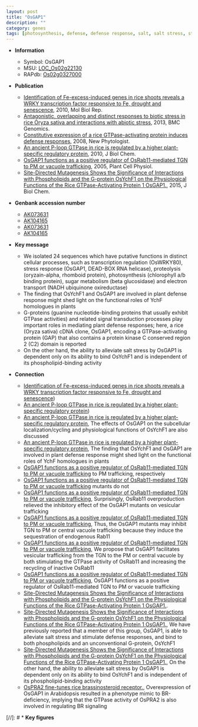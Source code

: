 ```yaml
---
layout: post
title: "OsGAP1"
description: ""
category: genes
tags: [photosynthesis, defense, defense response, salt, salt stress, stress]
---
```


* **Information**  
    + Symbol: OsGAP1  
    + MSU: [LOC_Os02g22130](http://rice.plantbiology.msu.edu/cgi-bin/ORF_infopage.cgi?orf=LOC_Os02g22130)  
    + RAPdb: [Os02g0327000](http://rapdb.dna.affrc.go.jp/viewer/gbrowse_details/irgsp1?name=Os02g0327000)  

* **Publication**  
    + [Identification of Fe-excess-induced genes in rice shoots reveals a WRKY transcription factor responsive to Fe, drought and senescence](http://www.ncbi.nlm.nih.gov/pubmed?term=Identification+of+Fe-excess-induced+genes+in+rice+shoots+reveals+a+WRKY+transcription+factor+responsive+to+Fe,+drought+and+senescence%5BTitle%5D), 2010, Mol Biol Rep.
    + [Antagonistic, overlapping and distinct responses to biotic stress in rice Oryza sativa and interactions with abiotic stress](http://www.ncbi.nlm.nih.gov/pubmed?term=Antagonistic,+overlapping+and+distinct+responses+to+biotic+stress+in+rice+Oryza+sativa+and+interactions+with+abiotic+stress%5BTitle%5D), 2013, BMC Genomics.
    + [Constitutive expression of a rice GTPase-activating protein induces defense responses](http://www.ncbi.nlm.nih.gov/pubmed?term=Constitutive+expression+of+a+rice+GTPase-activating+protein+induces+defense+responses%5BTitle%5D), 2008, New Phytologist.
    + [An ancient P-loop GTPase in rice is regulated by a higher plant-specific regulatory protein](http://www.ncbi.nlm.nih.gov/pubmed?term=An+ancient+P-loop+GTPase+in+rice+is+regulated+by+a+higher+plant-specific+regulatory+protein%5BTitle%5D), 2010, J Biol Chem.
    + [OsGAP1 functions as a positive regulator of OsRab11-mediated TGN to PM or vacuole trafficking](http://www.ncbi.nlm.nih.gov/pubmed?term=OsGAP1+functions+as+a+positive+regulator+of+OsRab11-mediated+TGN+to+PM+or+vacuole+trafficking%5BTitle%5D), 2005, Plant Cell Physiol.
    + [Site-Directed Mutagenesis Shows the Significance of Interactions with Phospholipids and the G-protein OsYchF1 on the Physiological Functions of the Rice GTPase-Activating Protein 1 OsGAP1.](http://www.ncbi.nlm.nih.gov/pubmed?term=Site-Directed+Mutagenesis+Shows+the+Significance+of+Interactions+with+Phospholipids+and+the+G-protein+OsYchF1+on+the+Physiological+Functions+of+the+Rice+GTPase-Activating+Protein+1+OsGAP1.%5BTitle%5D), 2015, J Biol Chem.

* **Genbank accession number**  
    + [AK073631](http://www.ncbi.nlm.nih.gov/nuccore/AK073631)
    + [AK104165](http://www.ncbi.nlm.nih.gov/nuccore/AK104165)
    + [AK073631](http://www.ncbi.nlm.nih.gov/nuccore/AK073631)
    + [AK104165](http://www.ncbi.nlm.nih.gov/nuccore/AK104165)

* **Key message**  
    + We isolated 24 sequences which have putative functions in distinct cellular processes, such as transcription regulation (OsWRKY80), stress response (OsGAP1, DEAD-BOX RNA helicase), proteolysis (oryzain-alpha, rhomboid protein), photosynthesis (chlorophyll a/b binding protein), sugar metabolism (beta glucosidase) and electron transport (NADH ubiquinone oxireductase)
    + The finding that OsYchF1 and OsGAP1 are involved in plant defense response might shed light on the functional roles of YchF homologues in plants
    + G-proteins (guanine nucleotide-binding proteins that usually exhibit GTPase activities) and related signal transduction processes play important roles in mediating plant defense responses; here, a rice (Oryza sativa) cDNA clone, OsGAP1, encoding a GTPase-activating protein (GAP) that also contains a protein kinase C conserved region 2 (C2) domain is reported
    + On the other hand, the ability to alleviate salt stress by OsGAP1 is dependent only on its ability to bind OsYchF1 and is independent of its phospholipid-binding activity

* **Connection**  
    + [Identification of Fe-excess-induced genes in rice shoots reveals a WRKY transcription factor responsive to Fe, drought and senescence](NADH+ubiquinone+oxireductase))
    + [An ancient P-loop GTPase in rice is regulated by a higher plant-specific regulatory protein](OsGAP1))
    + [An ancient P-loop GTPase in rice is regulated by a higher plant-specific regulatory protein](http://www.ncbi.nlm.nih.gov/pubmed?term=An+ancient+P-loop+GTPase+in+rice+is+regulated+by+a+higher+plant-specific+regulatory+protein%5BTitle%5D), The effects of OsGAP1 on the subcellular localization/cycling and physiological functions of OsYchF1 are also discussed
    + [An ancient P-loop GTPase in rice is regulated by a higher plant-specific regulatory protein](http://www.ncbi.nlm.nih.gov/pubmed?term=An+ancient+P-loop+GTPase+in+rice+is+regulated+by+a+higher+plant-specific+regulatory+protein%5BTitle%5D), The finding that OsYchF1 and OsGAP1 are involved in plant defense response might shed light on the functional roles of YchF homologues in plants
    + [OsGAP1 functions as a positive regulator of OsRab11-mediated TGN to PM or vacuole trafficking](TGN) to PM trafficking, respectively
    + [OsGAP1 functions as a positive regulator of OsRab11-mediated TGN to PM or vacuole trafficking](R450A) mutants do not
    + [OsGAP1 functions as a positive regulator of OsRab11-mediated TGN to PM or vacuole trafficking](http://www.ncbi.nlm.nih.gov/pubmed?term=OsGAP1+functions+as+a+positive+regulator+of+OsRab11-mediated+TGN+to+PM+or+vacuole+trafficking%5BTitle%5D), Surprisingly, OsRab11 overproduction relieved the inhibitory effect of the OsGAP1 mutants on vesicular trafficking
    + [OsGAP1 functions as a positive regulator of OsRab11-mediated TGN to PM or vacuole trafficking](http://www.ncbi.nlm.nih.gov/pubmed?term=OsGAP1+functions+as+a+positive+regulator+of+OsRab11-mediated+TGN+to+PM+or+vacuole+trafficking%5BTitle%5D), Thus, the OsGAP1 mutants may inhibit TGN to PM or central vacuole trafficking because they induce the sequestration of endogenous Rab11
    + [OsGAP1 functions as a positive regulator of OsRab11-mediated TGN to PM or vacuole trafficking](http://www.ncbi.nlm.nih.gov/pubmed?term=OsGAP1+functions+as+a+positive+regulator+of+OsRab11-mediated+TGN+to+PM+or+vacuole+trafficking%5BTitle%5D), We propose that OsGAP1 facilitates vesicular trafficking from the TGN to the PM or central vacuole by both stimulating the GTPase activity of OsRab11 and increasing the recycling of inactive OsRab11
    + [OsGAP1 functions as a positive regulator of OsRab11-mediated TGN to PM or vacuole trafficking](http://www.ncbi.nlm.nih.gov/pubmed?term=OsGAP1+functions+as+a+positive+regulator+of+OsRab11-mediated+TGN+to+PM+or+vacuole+trafficking%5BTitle%5D), OsGAP1 functions as a positive regulator of OsRab11-mediated TGN to PM or vacuole trafficking
    + [Site-Directed Mutagenesis Shows the Significance of Interactions with Phospholipids and the G-protein OsYchF1 on the Physiological Functions of the Rice GTPase-Activating Protein 1 OsGAP1.](OsGAP1).
    + [Site-Directed Mutagenesis Shows the Significance of Interactions with Phospholipids and the G-protein OsYchF1 on the Physiological Functions of the Rice GTPase-Activating Protein 1 OsGAP1.](http://www.ncbi.nlm.nih.gov/pubmed?term=Site-Directed+Mutagenesis+Shows+the+Significance+of+Interactions+with+Phospholipids+and+the+G-protein+OsYchF1+on+the+Physiological+Functions+of+the+Rice+GTPase-Activating+Protein+1+OsGAP1.%5BTitle%5D), We have previously reported that a member of this group, OsGAP1, is able to alleviate salt stress and stimulate defense responses, and bind to both phospholipids and an unconventional G-protein, OsYchF1
    + [Site-Directed Mutagenesis Shows the Significance of Interactions with Phospholipids and the G-protein OsYchF1 on the Physiological Functions of the Rice GTPase-Activating Protein 1 OsGAP1.](http://www.ncbi.nlm.nih.gov/pubmed?term=Site-Directed+Mutagenesis+Shows+the+Significance+of+Interactions+with+Phospholipids+and+the+G-protein+OsYchF1+on+the+Physiological+Functions+of+the+Rice+GTPase-Activating+Protein+1+OsGAP1.%5BTitle%5D), On the other hand, the ability to alleviate salt stress by OsGAP1 is dependent only on its ability to bind OsYchF1 and is independent of its phospholipid-binding activity
    + [OsPRA2 fine-tunes rice brassinosteroid receptor.](http://www.ncbi.nlm.nih.gov/pubmed?term=OsPRA2+fine-tunes+rice+brassinosteroid+receptor.%5BTitle%5D),  Overexpression of OsGAP1 in Arabidopsis resulted in a phenotype mimic to BR-deficiency, implying that the GTPase activity of OsPRA2 is also involved in regulating BR signaling

[//]: # * **Key figures**  



